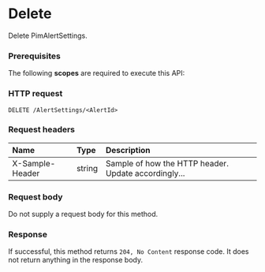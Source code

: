 # Delete

Delete PimAlertSettings.
### Prerequisites
The following **scopes** are required to execute this API: 
### HTTP request
<!-- { "blockType": "ignored" } -->
```http
DELETE /AlertSettings/<AlertId>

```
### Request headers
| Name       | Type | Description|
|:---------------|:--------|:----------|
| X-Sample-Header  | string  | Sample of how the HTTP header. Update accordingly...|

### Request body
Do not supply a request body for this method.


### Response
If successful, this method returns `204, No Content` response code. It does not return anything in the response body.


<!-- uuid: 9c044bd7-d7d3-4b1f-8624-94abee339731
2015-10-15 16:17:33 UTC -->
<!-- {
  "type": "#page.annotation",
  "description": "Delete",
  "keywords": "",
  "section": "documentation",
  "tocPath": ""
}-->
